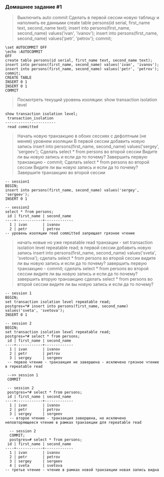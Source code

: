 ### Домашнее задание #1

> Выключить auto commit
> Сделать в первой сессии новую таблицу и наполнить ее данными create table persons(id serial, first_name text, second_name text); insert into persons(first_name, second_name) values('ivan', 'ivanov'); insert into persons(first_name, second_name) values('petr', 'petrov'); commit;
```
\set AUTOCOMMIT OFF
\echo :AUTOCOMMIT
OFF
create table persons(id serial, first_name text, second_name text); insert into persons(first_name, second_name) values('ivan', 'ivanov'); insert into persons(first_name, second_name) values('petr', 'petrov'); commit;
CREATE TABLE
INSERT 0 1
INSERT 0 1
COMMIT
```

> Посмотреть текущий уровень изоляции: show transaction isolation level
```
show transaction isolation level;
 transaction_isolation 
-----------------------
 read committed
```

> Начать новую транзакцию в обоих сессиях с дефолтным (не меняя) уровнем изоляции
> В первой сессии добавить новую запись insert into persons(first_name, second_name) values('sergey', 'sergeev');
> Сделать select * from persons во второй сессии
> Видите ли вы новую запись и если да то почему?
> Завершить первую транзакцию - commit;
> Сделать select * from persons во второй сессии
> Видите ли вы новую запись и если да то почему?
> Завершите транзакцию во второй сессии

```
-- session1 
BEGIN;
insert into persons(first_name, second_name) values('sergey', 'sergeev');
INSERT 0 1

-- session2
select * from persons;
 id | first_name | second_name 
----+------------+-------------
  1 | ivan       | ivanov
  2 | petr       | petrov
-- уровень изоляции read committed запрещает грязное чтение
```


> начать новые но уже repeatable read транзации - set transaction isolation level repeatable read;
> в первой сессии добавить новую запись insert into persons(first_name, second_name) values('sveta', 'svetova');
> сделать select * from persons во второй сессии
> видите ли вы новую запись и если да то почему?
> завершить первую транзакцию - commit;
> сделать select * from persons во второй сессии
> видите ли вы новую запись и если да то почему?
> завершить вторую транзакцию
> сделать select * from persons во второй сессии
> видите ли вы новую запись и если да то почему?



```
-- session 1
BEGIN;
set transaction isolation level repeatable read;
postgres=*# insert into persons(first_name, second_name) values('sveta', 'svetova');
INSERT 0 1

-- session 2
BEGIN;
set transaction isolation level repeatable read;
postgres=*# select * from persons;
 id | first_name | second_name 
----+------------+-------------
  1 | ivan       | ivanov
  2 | petr       | petrov
  3 | sergey     | sergeev
 -- первое чтение - транзакция не завершена - исключено грязное чтение в repeatable read
 
 -->> session 1
 COMMIT
 
 -- session 2
 postgres=*# select * from persons;
 id | first_name | second_name 
----+------------+-------------
  1 | ivan       | ivanov
  2 | petr       | petrov
  3 | sergey     | sergeev
  -- второе чтение - транзакция завершена, но исключено неповторяющееся чтение в рамках транзакции для repeatable read
  
  -- session 2
  COMMIT;
  postgres=# select * from persons;
 id | first_name | second_name 
----+------------+-------------
  1 | ivan       | ivanov
  2 | petr       | petrov
  3 | sergey     | sergeev
  4 | sveta      | svetova
-- третье чтение - чтение в рамках новой транзакции новая запись видна
```



